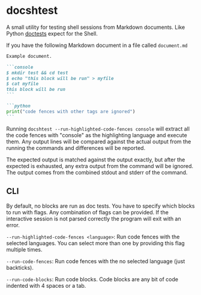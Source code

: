 # docshtest
A small utility for testing shell sessions from Markdown documents. Like Python
[doctests](https://docs.python.org/3/library/doctest.html) expect for the Shell.

If you have the following Markdown document in a file called `document.md`

````markdown
Example document.

```console
$ mkdir test && cd test
$ echo "this block will be run" > myfile
$ cat myfile
this block will be run
```

```python
print("code fences with other tags are ignored")
```
````

Running `docshtest --run-highlighted-code-fences console` will extract all the
code fences with "console" as the highlighting language and execute them. Any
output lines will be compared against the actual output from the running the
commands and differences will be reported.

The expected output is matched against the output exactly, but after the
expected is exhausted, any extra output from the command will be ignored. The
output comes from the combined stdout and stderr of the command.

## CLI
By default, no blocks are run as doc tests. You have to specify which blocks to
run with flags. Any combination of flags can be provided. If the interactive
session is not parsed correctly the program will exit with an error.

`--run-highlighted-code-fences <language>`: Run code fences with the selected
languages. You can select more than one by providing this flag multiple times.

`--run-code-fences`: Run code fences with the no selected language (just
backticks).

`--run-code-blocks`: Run code blocks. Code blocks are any bit of code indented
with 4 spaces or a tab.
